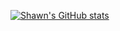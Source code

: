 [![Shawn's GitHub stats](https://github-readme-stats.vercel.app/api?username=shawnmcmahon&theme=dracula)](https://github.com/shawnmcmahon/github-readme-stats)

